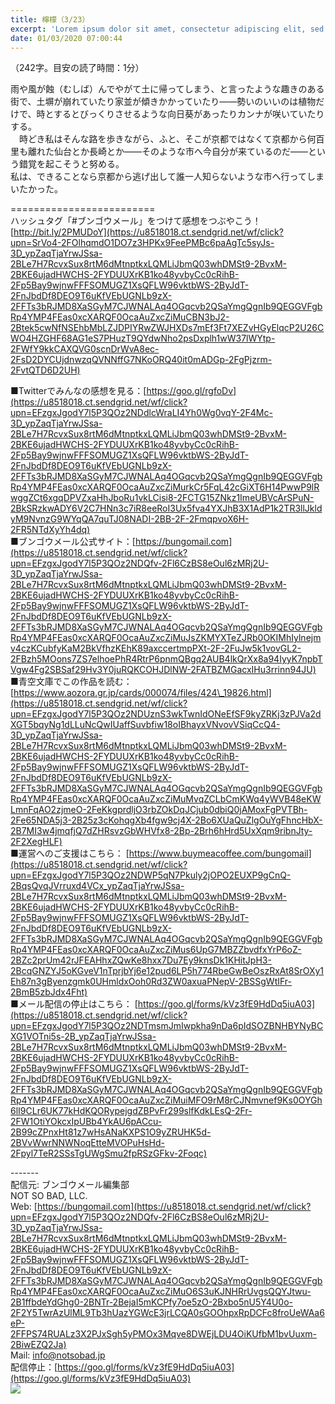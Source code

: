 ```yaml
---
title: 檸檬（3/23）
excerpt: 'Lorem ipsum dolor sit amet, consectetur adipiscing elit, sed do eiusmod tempor incididunt ut labore et dolore magna aliqua. Praesent elementum facilisis leo vel fringilla est ullamcorper eget. At imperdiet dui accumsan sit amet nulla facilisi morbi tempus.'
date: 01/03/2020 07:00:44
---
```


（242字。目安の読了時間：1分）  
  
雨や風が蝕（むしば）んでやがて土に帰ってしまう、と言ったような趣きのある街で、土塀が崩れていたり家並が傾きかかっていたり――勢いのいいのは植物だけで、時とするとびっくりさせるような向日葵があったりカンナが咲いていたりする。  
　時どき私はそんな路を歩きながら、ふと、そこが京都ではなくて京都から何百里も離れた仙台とか長崎とか――そのような市へ今自分が来ているのだ――という錯覚を起こそうと努める。  
私は、できることなら京都から逃げ出して誰一人知らないような市へ行ってしまいたかった。  
  
\=========================  
ハッシュタグ「#ブンゴウメール」をつけて感想をつぶやこう！　  
[http://bit.ly/2PMUDoY](https://u8518018.ct.sendgrid.net/wf/click?upn=SrVo4-2FOlhqmdO1DO7z3HPKx9FeePMBc6paAgTc5syJs-3D_ypZaqTjaYrwJSsa-2BLe7H7RcvxSux8rtM6dMtnptkxLQMLiJbmQ03whDMSt9-2BvxM-2BKE6ujadHWCHS-2FYDUUXrKB1ko48yvbyCc0cRihB-2Fp5Bay9wjnwFFFSOMUGZ1XsQFLW96vktbWS-2ByJdT-2FnJbdDf8DEO9T6uKfVEbUGNLb9zX-2FFTs3bRJMD8XaSGyM7CJWNALAq4OGqcvb2QSaYmgQgnIb9QEGGVFgbRp4YMP4FEas0xcXARQF0OcaAuZxcZiMuCBN3bJ2-2Btek5cwNfNSEhbMbLZJDPIYRwZWJHXDs7mEf3Ft7XEZvHGyElqcP2U26CWO4HZGHF68AG1eS7PHuzT9QYdwNho2psDxplh1wW37lWYtp-2FWfY9kkCAXQVG0scnDrWvA8ec-2FsD2DYCUjdnwzqQVNNffG7NKoORQ40it0mADGp-2FgPjzrm-2FvtQTD6D2UH)  
  
■Twitterでみんなの感想を見る：[https://goo.gl/rgfoDv](https://u8518018.ct.sendgrid.net/wf/click?upn=EFzgxJgodY7l5P3QOz2NDdlcWraLI4Yh0Wg0vqY-2F4Mc-3D_ypZaqTjaYrwJSsa-2BLe7H7RcvxSux8rtM6dMtnptkxLQMLiJbmQ03whDMSt9-2BvxM-2BKE6ujadHWCHS-2FYDUUXrKB1ko48yvbyCc0cRihB-2Fp5Bay9wjnwFFFSOMUGZ1XsQFLW96vktbWS-2ByJdT-2FnJbdDf8DEO9T6uKfVEbUGNLb9zX-2FFTs3bRJMD8XaSGyM7CJWNALAq4OGqcvb2QSaYmgQgnIb9QEGGVFgbRp4YMP4FEas0xcXARQF0OcaAuZxcZiMurkCr5FqL42cGiXT6H14PwwP9lRwggZCt6xgqDPVZxaHhJboRu1vkLCisi8-2FCTG15ZNkz1ImeUBVcArSPuN-2BkSRzkwADY6V2C7HNn3c7iR8eeRoI3Ux5fva4YXJhB3X1AdP1k2TR3llJkldyM9NvnzG9WYqQA7quTJ08NADI-2BB-2F-2FmqpvoX6H-2FR5NTdXyYh4dq)  
■ブンゴウメール公式サイト：[https://bungomail.com](https://u8518018.ct.sendgrid.net/wf/click?upn=EFzgxJgodY7l5P3QOz2NDQfv-2Fl6CzBS8eOul6zMRj2U-3D_ypZaqTjaYrwJSsa-2BLe7H7RcvxSux8rtM6dMtnptkxLQMLiJbmQ03whDMSt9-2BvxM-2BKE6ujadHWCHS-2FYDUUXrKB1ko48yvbyCc0cRihB-2Fp5Bay9wjnwFFFSOMUGZ1XsQFLW96vktbWS-2ByJdT-2FnJbdDf8DEO9T6uKfVEbUGNLb9zX-2FFTs3bRJMD8XaSGyM7CJWNALAq4OGqcvb2QSaYmgQgnIb9QEGGVFgbRp4YMP4FEas0xcXARQF0OcaAuZxcZiMuJsZKMYXTeZJRb0OKIMhIylnejmv4czKCubfyKaM2BkVfhzKEhK89axccertmpPXt-2F-2FuJw5k1vovGL2-2FBzh5MOons7ZS7elhoePhR4RtrP6pnmQBgq2AUB4lkQrXx8a94IyyK7npbTVgw4Fg2SBSaf29Hv3Y0juRQKCOHJDlNW-2FATBZMGacxIHu3rrinn94JU)  
■青空文庫でこの作品を読む：[https://www.aozora.gr.jp/cards/000074/files/424\_19826.html](https://u8518018.ct.sendgrid.net/wf/click?upn=EFzgxJgodY7l5P3QOz2NDUznS3wkTwnIdONeEfSF9kyZRKj3zPJVa2dXGT5bqyNg1dLLuNcQwIUaffSuvbfiw18oIBhayxVNvovVSiqCcQ4-3D_ypZaqTjaYrwJSsa-2BLe7H7RcvxSux8rtM6dMtnptkxLQMLiJbmQ03whDMSt9-2BvxM-2BKE6ujadHWCHS-2FYDUUXrKB1ko48yvbyCc0cRihB-2Fp5Bay9wjnwFFFSOMUGZ1XsQFLW96vktbWS-2ByJdT-2FnJbdDf8DEO9T6uKfVEbUGNLb9zX-2FFTs3bRJMD8XaSGyM7CJWNALAq4OGqcvb2QSaYmgQgnIb9QEGGVFgbRp4YMP4FEas0xcXARQF0OcaAuZxcZiMuMvqZCLbCmKWq4yWVB48eKWLmnFqAO2zjmeO-2FeKkgprdljO3rbZOkDqJCjub0dbiQ0jAMoxFgPVTBh-2Fe65NDA5j3-2B25z3cKohqgXb4fgw9cj4X-2Bo6XUaQuZlgOuYgFhncHbX-2B7MI3w4jmqfjQ7dZHRsvzGbWHVfx8-2Bp-2Brh6hHrd5UxXqm9ribnJty-2F2XegHLF)  
■運営へのご支援はこちら： [https://www.buymeacoffee.com/bungomail](https://u8518018.ct.sendgrid.net/wf/click?upn=EFzgxJgodY7l5P3QOz2NDWP5qN7Pkuly2jOPO2EUXP9gCnQ-2BqsQvqJVrruxd4VCx_ypZaqTjaYrwJSsa-2BLe7H7RcvxSux8rtM6dMtnptkxLQMLiJbmQ03whDMSt9-2BvxM-2BKE6ujadHWCHS-2FYDUUXrKB1ko48yvbyCc0cRihB-2Fp5Bay9wjnwFFFSOMUGZ1XsQFLW96vktbWS-2ByJdT-2FnJbdDf8DEO9T6uKfVEbUGNLb9zX-2FFTs3bRJMD8XaSGyM7CJWNALAq4OGqcvb2QSaYmgQgnIb9QEGGVFgbRp4YMP4FEas0xcXARQF0OcaAuZxcZiMus6UpG7MBZZbvdfxYrP6oZ-2BZc2prUm42rJFEAHhxZQwKe8hxx7Du7Ey9knsDk1KHitJpH3-2BcqGNZYJ5oKGveV1nTprjbYj6e12pud6LP5h774RbeGwBeOszRxAt8SrOXy1Eh87n3gByenzgmk0UHmldxOoh0Rd3ZW0axuaPNepV-2BSSgWtIFr-2BmB5zbJdx4Fht)  
■メール配信の停止はこちら： [https://goo.gl/forms/kVz3fE9HdDq5iuA03](https://u8518018.ct.sendgrid.net/wf/click?upn=EFzgxJgodY7l5P3QOz2NDTmsmJmIwpkha9nDa6pIdSOZBNHBYNyBCXG1VOTni5s-2B_ypZaqTjaYrwJSsa-2BLe7H7RcvxSux8rtM6dMtnptkxLQMLiJbmQ03whDMSt9-2BvxM-2BKE6ujadHWCHS-2FYDUUXrKB1ko48yvbyCc0cRihB-2Fp5Bay9wjnwFFFSOMUGZ1XsQFLW96vktbWS-2ByJdT-2FnJbdDf8DEO9T6uKfVEbUGNLb9zX-2FFTs3bRJMD8XaSGyM7CJWNALAq4OGqcvb2QSaYmgQgnIb9QEGGVFgbRp4YMP4FEas0xcXARQF0OcaAuZxcZiMuiMFO9rM8rCJNmvnef9Ks0OYGh6lI9CLr6UK77kHdKQORypejgdZBPvFr299slfKdkLEsQ-2Fr-2FW1OtiYOkcxIpUBb4YkAU6pACcu-2B99cZPnxHt81z7wHsANaKXPS1O9yZRUHK5d-2BVvWwrNNWNoqEtteMVOPuHsHd-2Fpyl7TeR2SSsTgUWgSmu2fpRSzGFkv-2Foqc)  
  
\-------  
配信元: ブンゴウメール編集部  
NOT SO BAD, LLC.  
Web: [https://bungomail.com](https://u8518018.ct.sendgrid.net/wf/click?upn=EFzgxJgodY7l5P3QOz2NDQfv-2Fl6CzBS8eOul6zMRj2U-3D_ypZaqTjaYrwJSsa-2BLe7H7RcvxSux8rtM6dMtnptkxLQMLiJbmQ03whDMSt9-2BvxM-2BKE6ujadHWCHS-2FYDUUXrKB1ko48yvbyCc0cRihB-2Fp5Bay9wjnwFFFSOMUGZ1XsQFLW96vktbWS-2ByJdT-2FnJbdDf8DEO9T6uKfVEbUGNLb9zX-2FFTs3bRJMD8XaSGyM7CJWNALAq4OGqcvb2QSaYmgQgnIb9QEGGVFgbRp4YMP4FEas0xcXARQF0OcaAuZxcZiMuO6S3uKJNHRrUvgsQQYJtwu-2B1ffbdeYdGhg0-2BNTr-2BejaI5mKCPfy7oe5zO-2Bxbo5nU5Y4U0o-2F2Y5TwrAzUlML9Tb3hUazYGWcE3jrLCQA0sGOOhpxRpDCFc8froUeWAa6eP-2FFPS74RUALz3X2PJxSgh5yPMOx3Mqve8DWEjLDU4OiKUfbM1bvUuxm-2BiwEZQ2Ja)  
Mail: info@notsobad.jp  
配信停止：[https://goo.gl/forms/kVz3fE9HdDq5iuA03](https://goo.gl/forms/kVz3fE9HdDq5iuA03)  
![](https://u8518018.ct.sendgrid.net/wf/open?upn=ypZaqTjaYrwJSsa-2BLe7H7RcvxSux8rtM6dMtnptkxLQMLiJbmQ03whDMSt9-2BvxM-2BKE6ujadHWCHS-2FYDUUXrKB1ko48yvbyCc0cRihB-2Fp5Bay9wjnwFFFSOMUGZ1XsQFLW96vktbWS-2ByJdT-2FnJbdDf8DEO9T6uKfVEbUGNLb9zX-2FFTs3bRJMD8XaSGyM7CJWNALAq4OGqcvb2QSaYmgQgnIb9QEGGVFgbRp4YMP4FEas0xcXARQF0OcaAuZxcZiMu8xCsGPnaU1QYbEMChyDDvTNuitJ4FC61SQ2n4qaWZ4PDri1ACXGvFTmJhwzsSZOiZe8AKXMNaF2xSCk9vodIli55ab2D3X5k25enpN3T8VtRWg5-2FsnLkdtawcho2iYRi4GzZst80-2F-2BFfJC8NfbRW6qmporfx8wL0eLuYPAVAoA956ITGnX7-2BnGYkFTHkr-2B8FXB9pLE7pVMkNwTsSrgj0fQ-3D-3D)